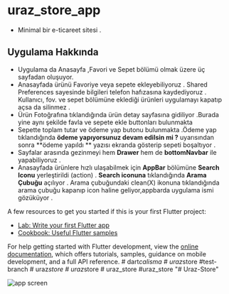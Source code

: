 # uraz_store_app<br/>

* Minimal bir e-ticareet sitesi . <br/>


## Uygulama Hakkında <br/>

* Uygulama da Anasayfa ,Favori ve Sepet bölümü olmak üzere üç sayfadan oluşuyor. <br/>
* Anasayfada ürünü Favoriye veya sepete ekleyebiliyoruz . Shared Preferences sayesinde bilgileri telefon hafızasına kaydediyoruz . Kullanıcı, fov. ve sepet bölümüne eklediği ürünleri uygulamayı kapatıp açsa da silinmez . <br/>
* Ürün Fotoğrafına tıklandığında ürün detay sayfasına gidiliyor .Burada yine aynı şekilde favla ve sepete ekle buttonları bulunmakta <br/>
* Sepette toplam tutar ve ödeme yap butonu bulunmakta .Ödeme yap tıklandığında **ödeme yapıyorsunuz devam edilsin mi ?** uyarısından sonra **ödeme yapıldı ** yazısı ekranda gösterip sepeti boşaltıyor .<br/>
* Sayfalar arasında gezinmeyi hem **Drawer** hem de **bottomNavbar** ile yapabiliyoruz .<br/>
* Anasayfada ürünlere hızlı ulaşabilmek için **AppBar** bölümüne **Search Iconu** yerleştirildi (action) .  **Search iconuna** tıklandığında **Arama Çubuğu** açılıyor .  Arama çubuğundaki clean(X) ikonuna tıklandığında arama çubuğu kapanıp icon haline geliyor,appbarda uygulama ismi gözüküyor .<br/>




A few resources to get you started if this is your first Flutter project:

- [Lab: Write your first Flutter app](https://docs.flutter.dev/get-started/codelab)
- [Cookbook: Useful Flutter samples](https://docs.flutter.dev/cookbook)

For help getting started with Flutter development, view the
[online documentation](https://docs.flutter.dev/), which offers tutorials,
samples, guidance on mobile development, and a full API reference.
#   d a r t _ c a l i s m a 
 
 #   u r a z _ s t o r e 
 
 # t e s t - b r a n c h 
 
 #   u r a z _ s t o r e 
 
 #   u r a z _ s t o r e 
 
 #   u r a z _ s t o r e 
 
 #uraz_store
"# Uraz-Store" 

![app screen](https://private-user-images.githubusercontent.com/170980347/352655306-1f77ed2f-15e6-41f7-9d84-118867784eaa.png?jwt=eyJhbGciOiJIUzI1NiIsInR5cCI6IkpXVCJ9.eyJpc3MiOiJnaXRodWIuY29tIiwiYXVkIjoicmF3LmdpdGh1YnVzZXJjb250ZW50LmNvbSIsImtleSI6ImtleTUiLCJleHAiOjE3MjIwMjY2OTgsIm5iZiI6MTcyMjAyNjM5OCwicGF0aCI6Ii8xNzA5ODAzNDcvMzUyNjU1MzA2LTFmNzdlZDJmLTE1ZTYtNDFmNy05ZDg0LTExODg2Nzc4NGVhYS5wbmc_WC1BbXotQWxnb3JpdGhtPUFXUzQtSE1BQy1TSEEyNTYmWC1BbXotQ3JlZGVudGlhbD1BS0lBVkNPRFlMU0E1M1BRSzRaQSUyRjIwMjQwNzI2JTJGdXMtZWFzdC0xJTJGczMlMkZhd3M0X3JlcXVlc3QmWC1BbXotRGF0ZT0yMDI0MDcyNlQyMDM5NThaJlgtQW16LUV4cGlyZXM9MzAwJlgtQW16LVNpZ25hdHVyZT05ODNmZWNmMDQ5MGFmMGExYjI2MGYxMTMzYjY0NGVhYzJiOWI1MzQwOTUwMDhlYTIwZmQ4ZjU4YWViZWRkMjVkJlgtQW16LVNpZ25lZEhlYWRlcnM9aG9zdCZhY3Rvcl9pZD0wJmtleV9pZD0wJnJlcG9faWQ9MCJ9.WBR70zQlay1IC3LUocaXOp95O540uswmCEUcOoaeDQc)

